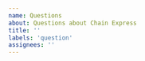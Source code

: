 ```yaml
---
name: Questions
about: Questions about Chain Express
title: ''
labels: 'question'
assignees: ''
---
```


<!--
We would like to use GitHub for bug reports and feature requests only.

Try our following resources:

Discord - https://discord.io/neo
official documentation - https://developers.neo.org/

If the above resources don't help feel encouraged to create an issue here
on GitHub.
-->
